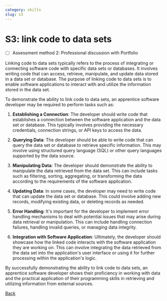 ```yaml
---
category: skills
slug: s3
---
```


# S3: link code to data sets

- [ ] Assessment method 2: Professional discussion with Portfolio

Linking code to data sets typically refers to the process of integrating or connecting software code with specific data sets or databases. It involves writing code that can access, retrieve, manipulate, and update data stored in a data set or database. The purpose of linking code to data sets is to enable software applications to interact with and utilize the information stored in the data set.

To demonstrate the ability to link code to data sets, an apprentice software developer may be required to perform tasks such as:

1. **Establishing a Connection**: The developer should write code that establishes a connection between the software application and the data set or database. This typically involves providing the necessary credentials, connection strings, or API keys to access the data.

2. **Querying Data**: The developer should be able to write code that can query the data set or database to retrieve specific information. This may involve using structured query language (SQL) or other query languages supported by the data source.

3. **Manipulating Data**: The developer should demonstrate the ability to manipulate the data retrieved from the data set. This can include tasks such as filtering, sorting, aggregating, or transforming the data according to the requirements of the software application.

4. **Updating Data**: In some cases, the developer may need to write code that can update the data set or database. This could involve adding new records, modifying existing data, or deleting records as needed.

5. **Error Handling**: It's important for the developer to implement error handling mechanisms to deal with potential issues that may arise during data retrieval or manipulation. This can include handling connection failures, handling invalid queries, or managing data integrity.

6. **Integration with Software Application**: Ultimately, the developer should showcase how the linked code interacts with the software application they are working on. This can involve integrating the data retrieved from the data set into the application's user interface or using it for further processing within the application's logic.

By successfully demonstrating the ability to link code to data sets, an apprentice software developer shows their proficiency in working with data and the practical application of their programming skills in retrieving and utilizing information from external sources.

[Back](../README.md)
